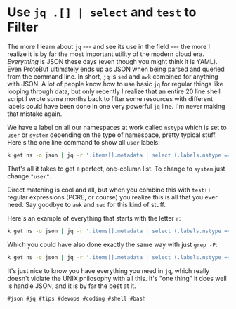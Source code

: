 # Use `jq .[] | select` and `test` to Filter

The more I learn about `jq` --- and see its use in the field --- the
more I realize it is by far the most important utility of the modern
cloud era. *Everything* is JSON these days (even though you might think
it is YAML). Even ProtoBuf ultimately ends up as JSON when being parsed
and queried from the command line. In short, `jq` is `sed` and `awk`
combined for anything with JSON. A lot of people know how to use basic
`jq` for regular things like looping through data, but only recently
I realize that an entire 20 line shell script I wrote some months back
to filter some resources with different labels could have been done in
one very powerful `jq` line. I'm never making that mistake again.

We have a label on all our namespaces at work called `nstype` which is
set to `user` or `system` depending on the type of namespace, pretty
typical stuff. Here's the one line command to show all `user` labels:

```bash
k get ns -o json | jq -r '.items[].metadata | select (.labels.nstype == "user") | .name'
```

That's all it takes to get a perfect, one-column list. To change to
`system` just change `"user"`.

Direct matching is cool and all, but when you combine this with `test()`
regular expressions (PCRE, or course) you realize this is all that you
ever need. Say goodbye to `awk` and `sed` for this kind of stuff.

Here's an example of everything that starts with the letter `r`:

```bash
k get ns -o json | jq -r '.items[].metadata | select (.labels.nstype == "user") | select(.name|test("^r") | .name'
```

Which you could have also done exactly the same way with just `grep -P`:

```bash
k get ns -o json | jq -r '.items[].metadata | select (.labels.nstype == "user") | .name' | grep -P ^r
```

It's just nice to know you have everything you need in `jq`, which
really doesn't violate the UNIX philosophy with all this. It's "one
thing" it does well is handle JSON, and it is by far the best at it.

    #json #jq #tips #devops #coding #shell #bash
